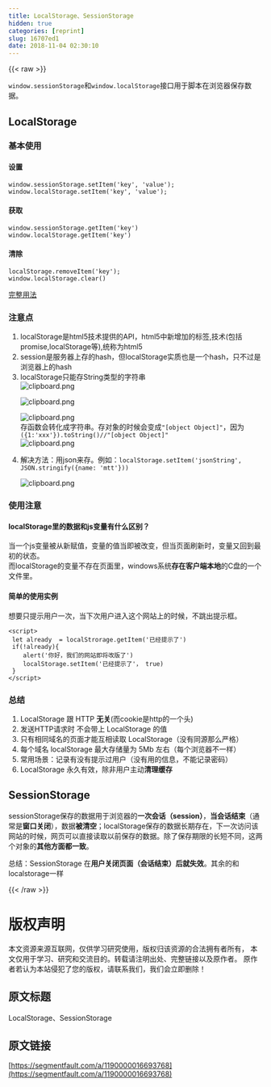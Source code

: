 ```yaml
---
title: LocalStorage、SessionStorage
hidden: true
categories: [reprint]
slug: 16707ed1
date: 2018-11-04 02:30:10
---
```


{{< raw >}}
<p><code>window.sessionStorage</code>&#x548C;<code>window.localStorage</code>&#x63A5;&#x53E3;&#x7528;&#x4E8E;&#x811A;&#x672C;&#x5728;&#x6D4F;&#x89C8;&#x5668;&#x4FDD;&#x5B58;&#x6570;&#x636E;&#x3002;</p><h2 id="articleHeader0">LocalStorage</h2><h3 id="articleHeader1">&#x57FA;&#x672C;&#x4F7F;&#x7528;</h3><h4>&#x8BBE;&#x7F6E;</h4><div class="widget-codetool" style="display:none"><div class="widget-codetool--inner"><span class="selectCode code-tool" data-toggle="tooltip" data-placement="top" title="" data-original-title="&#x5168;&#x9009;"></span> <span type="button" class="copyCode code-tool" data-toggle="tooltip" data-placement="top" data-clipboard-text="window.sessionStorage.setItem(&apos;key&apos;, &apos;value&apos;);
window.localStorage.setItem(&apos;key&apos;, &apos;value&apos;);" title="" data-original-title="&#x590D;&#x5236;"></span> <span type="button" class="saveToNote code-tool" data-toggle="tooltip" data-placement="top" title="" data-original-title="&#x653E;&#x8FDB;&#x7B14;&#x8BB0;"></span></div></div><pre class="hljs coffeescript"><code><span class="hljs-built_in">window</span>.sessionStorage.setItem(<span class="hljs-string">&apos;key&apos;</span>, <span class="hljs-string">&apos;value&apos;</span>);
<span class="hljs-built_in">window</span>.localStorage.setItem(<span class="hljs-string">&apos;key&apos;</span>, <span class="hljs-string">&apos;value&apos;</span>);</code></pre><h4>&#x83B7;&#x53D6;</h4><div class="widget-codetool" style="display:none"><div class="widget-codetool--inner"><span class="selectCode code-tool" data-toggle="tooltip" data-placement="top" title="" data-original-title="&#x5168;&#x9009;"></span> <span type="button" class="copyCode code-tool" data-toggle="tooltip" data-placement="top" data-clipboard-text="window.sessionStorage.getItem(&apos;key&apos;)
window.localStorage.getItem(&apos;key&apos;)" title="" data-original-title="&#x590D;&#x5236;"></span> <span type="button" class="saveToNote code-tool" data-toggle="tooltip" data-placement="top" title="" data-original-title="&#x653E;&#x8FDB;&#x7B14;&#x8BB0;"></span></div></div><pre class="hljs stylus"><code>window<span class="hljs-selector-class">.sessionStorage</span><span class="hljs-selector-class">.getItem</span>(<span class="hljs-string">&apos;key&apos;</span>)
window<span class="hljs-selector-class">.localStorage</span><span class="hljs-selector-class">.getItem</span>(<span class="hljs-string">&apos;key&apos;</span>)</code></pre><h4>&#x6E05;&#x9664;</h4><div class="widget-codetool" style="display:none"><div class="widget-codetool--inner"><span class="selectCode code-tool" data-toggle="tooltip" data-placement="top" title="" data-original-title="&#x5168;&#x9009;"></span> <span type="button" class="copyCode code-tool" data-toggle="tooltip" data-placement="top" data-clipboard-text="localStorage.removeItem(&apos;key&apos;);
window.localStorage.clear()" title="" data-original-title="&#x590D;&#x5236;"></span> <span type="button" class="saveToNote code-tool" data-toggle="tooltip" data-placement="top" title="" data-original-title="&#x653E;&#x8FDB;&#x7B14;&#x8BB0;"></span></div></div><pre class="hljs gauss"><code>localStorage.removeItem(&apos;<span class="hljs-built_in">key</span>&apos;);
<span class="hljs-built_in">window</span>.localStorage.<span class="hljs-keyword">clear</span>()</code></pre><p><a href="https://wangdoc.com/javascript/bom/storage.html" rel="nofollow noreferrer" target="_blank">&#x5B8C;&#x6574;&#x7528;&#x6CD5;</a></p><h3 id="articleHeader2">&#x6CE8;&#x610F;&#x70B9;</h3><ol><li>localStorage&#x662F;html5&#x6280;&#x672F;&#x63D0;&#x4F9B;&#x7684;API&#xFF0C;html5&#x4E2D;&#x65B0;&#x589E;&#x52A0;&#x7684;&#x6807;&#x7B7E;,&#x6280;&#x672F;(&#x5305;&#x62EC;promise,localStorage&#x7B49;),&#x7EDF;&#x79F0;&#x4E3A;html5</li><li>session&#x662F;&#x670D;&#x52A1;&#x5668;&#x4E0A;&#x5B58;&#x7684;hash&#xFF0C;&#x4F46;localStorage&#x5B9E;&#x8D28;&#x4E5F;&#x662F;&#x4E00;&#x4E2A;hash&#xFF0C;&#x53EA;&#x4E0D;&#x8FC7;&#x662F;&#x6D4F;&#x89C8;&#x5668;&#x4E0A;&#x7684;hash</li><li>localStorage&#x53EA;&#x80FD;&#x5B58;String&#x7C7B;&#x578B;&#x7684;&#x5B57;&#x7B26;&#x4E32;<br><span class="img-wrap"><img data-src="/img/bVbicNT?w=301&amp;h=53" src="https://static.alili.tech/img/bVbicNT?w=301&amp;h=53" alt="clipboard.png" title="clipboard.png" style="cursor:pointer;display:inline"></span><p><span class="img-wrap"><img data-src="/img/bVbicNR?w=484&amp;h=118" src="https://static.alili.tech/img/bVbicNR?w=484&amp;h=118" alt="clipboard.png" title="clipboard.png" style="cursor:pointer;display:inline"></span></p><p><span class="img-wrap"><img data-src="/img/bVbicNI?w=784&amp;h=551" src="https://static.alili.tech/img/bVbicNI?w=784&amp;h=551" alt="clipboard.png" title="clipboard.png" style="cursor:pointer;display:inline"></span><br>&#x5B58;&#x51FD;&#x6570;&#x4F1A;&#x8F6C;&#x5316;&#x6210;&#x5B57;&#x7B26;&#x4E32;&#x3002;&#x5B58;&#x5BF9;&#x8C61;&#x7684;&#x65F6;&#x5019;&#x4F1A;&#x53D8;&#x6210;<code>&quot;[object Object]&quot;</code>&#xFF0C;&#x56E0;&#x4E3A;<code>({1:&apos;xxx&apos;}).toString()//&quot;[object Object]&quot;</code><br><span class="img-wrap"><img data-src="/img/bVbicOc?w=254&amp;h=51" src="https://static.alili.tech/img/bVbicOc?w=254&amp;h=51" alt="clipboard.png" title="clipboard.png" style="cursor:pointer;display:inline"></span></p></li><li>&#x89E3;&#x51B3;&#x65B9;&#x6CD5;&#xFF1A;&#x7528;json&#x6765;&#x5B58;&#x3002;&#x4F8B;&#x5982;&#xFF1A;<code>localStorage.setItem(&apos;jsonString&apos;, JSON.stringify({name: &apos;mtt&apos;}))</code><p><span class="img-wrap"><img data-src="/img/bVbicOF?w=469&amp;h=28" src="https://static.alili.tech/img/bVbicOF?w=469&amp;h=28" alt="clipboard.png" title="clipboard.png" style="cursor:pointer;display:inline"></span></p></li></ol><h3 id="articleHeader3">&#x4F7F;&#x7528;&#x6CE8;&#x610F;</h3><h4>localStorage&#x91CC;&#x7684;&#x6570;&#x636E;&#x548C;js&#x53D8;&#x91CF;&#x6709;&#x4EC0;&#x4E48;&#x533A;&#x522B;&#xFF1F;</h4><p>&#x5F53;&#x4E00;&#x4E2A;js&#x53D8;&#x91CF;&#x88AB;&#x4ECE;&#x65B0;&#x8D4B;&#x503C;&#xFF0C;&#x53D8;&#x91CF;&#x7684;&#x503C;&#x5F53;&#x5373;&#x88AB;&#x6539;&#x53D8;&#xFF0C;&#x4F46;&#x5F53;&#x9875;&#x9762;&#x5237;&#x65B0;&#x65F6;&#xFF0C;&#x53D8;&#x91CF;&#x53C8;&#x56DE;&#x5230;&#x6700;&#x521D;&#x7684;&#x72B6;&#x6001;&#x3002;<br>&#x800C;localStorage&#x7684;&#x53D8;&#x91CF;&#x4E0D;&#x5B58;&#x5728;&#x9875;&#x9762;&#x91CC;&#xFF0C;windows&#x7CFB;&#x7EDF;<strong>&#x5B58;&#x5728;&#x5BA2;&#x6237;&#x7AEF;&#x672C;&#x5730;</strong>&#x7684;C&#x76D8;&#x7684;&#x4E00;&#x4E2A;&#x6587;&#x4EF6;&#x91CC;&#x3002;</p><h4>&#x7B80;&#x5355;&#x7684;&#x4F7F;&#x7528;&#x5B9E;&#x4F8B;</h4><p>&#x60F3;&#x8981;&#x53EA;&#x63D0;&#x793A;&#x7528;&#x6237;&#x4E00;&#x6B21;&#xFF0C;&#x5F53;&#x4E0B;&#x6B21;&#x7528;&#x6237;&#x8FDB;&#x5165;&#x8FD9;&#x4E2A;&#x7F51;&#x7AD9;&#x4E0A;&#x7684;&#x65F6;&#x5019;&#xFF0C;&#x4E0D;&#x8DF3;&#x51FA;&#x63D0;&#x793A;&#x6846;&#x3002;</p><div class="widget-codetool" style="display:none"><div class="widget-codetool--inner"><span class="selectCode code-tool" data-toggle="tooltip" data-placement="top" title="" data-original-title="&#x5168;&#x9009;"></span> <span type="button" class="copyCode code-tool" data-toggle="tooltip" data-placement="top" data-clipboard-text="&lt;script&gt;
 let already  = localStrorage.getItem(&apos;&#x5DF2;&#x7ECF;&#x63D0;&#x793A;&#x4E86;&apos;)
 if(!already){
    alert(&apos;&#x4F60;&#x597D;&#xFF0C;&#x6211;&#x4EEC;&#x7684;&#x7F51;&#x7AD9;&#x5373;&#x5C06;&#x6539;&#x7248;&#x4E86;&apos;)
    localStorage.setItem(&apos;&#x5DF2;&#x7ECF;&#x63D0;&#x793A;&#x4E86;&apos;&#xFF0C; true)
 }
&lt;/script&gt;" title="" data-original-title="&#x590D;&#x5236;"></span> <span type="button" class="saveToNote code-tool" data-toggle="tooltip" data-placement="top" title="" data-original-title="&#x653E;&#x8FDB;&#x7B14;&#x8BB0;"></span></div></div><pre class="hljs xml"><code><span class="hljs-tag">&lt;<span class="hljs-name">script</span>&gt;</span><span class="javascript">
 <span class="hljs-keyword">let</span> already  = localStrorage.getItem(<span class="hljs-string">&apos;&#x5DF2;&#x7ECF;&#x63D0;&#x793A;&#x4E86;&apos;</span>)
 <span class="hljs-keyword">if</span>(!already){
    alert(<span class="hljs-string">&apos;&#x4F60;&#x597D;&#xFF0C;&#x6211;&#x4EEC;&#x7684;&#x7F51;&#x7AD9;&#x5373;&#x5C06;&#x6539;&#x7248;&#x4E86;&apos;</span>)
    localStorage.setItem(<span class="hljs-string">&apos;&#x5DF2;&#x7ECF;&#x63D0;&#x793A;&#x4E86;&apos;</span>&#xFF0C; <span class="hljs-literal">true</span>)
 }
</span><span class="hljs-tag">&lt;/<span class="hljs-name">script</span>&gt;</span></code></pre><h3 id="articleHeader4">&#x603B;&#x7ED3;</h3><ol><li>LocalStorage &#x8DDF; HTTP <strong>&#x65E0;&#x5173;</strong>(&#x800C;cookie&#x662F;http&#x7684;&#x4E00;&#x4E2A;&#x5934;)</li><li>&#x53D1;&#x9001;HTTP&#x8BF7;&#x6C42;&#x65F6; &#x4E0D;&#x4F1A;&#x5E26;&#x4E0A; LocalStorage &#x7684;&#x503C;</li><li>&#x53EA;&#x6709;&#x76F8;&#x540C;&#x57DF;&#x540D;&#x7684;&#x9875;&#x9762;&#x624D;&#x80FD;&#x4E92;&#x76F8;&#x8BFB;&#x53D6; LocalStorage&#xFF08;&#x6CA1;&#x6709;&#x540C;&#x6E90;&#x90A3;&#x4E48;&#x4E25;&#x683C;&#xFF09;</li><li>&#x6BCF;&#x4E2A;&#x57DF;&#x540D; localStorage &#x6700;&#x5927;&#x5B58;&#x50A8;&#x91CF;&#x4E3A; 5Mb &#x5DE6;&#x53F3;&#xFF08;&#x6BCF;&#x4E2A;&#x6D4F;&#x89C8;&#x5668;&#x4E0D;&#x4E00;&#x6837;&#xFF09;</li><li>&#x5E38;&#x7528;&#x573A;&#x666F;&#xFF1A;&#x8BB0;&#x5F55;&#x6709;&#x6CA1;&#x6709;&#x63D0;&#x793A;&#x8FC7;&#x7528;&#x6237;&#xFF08;&#x6CA1;&#x6709;&#x7528;&#x7684;&#x4FE1;&#x606F;&#xFF0C;&#x4E0D;&#x80FD;&#x8BB0;&#x5F55;&#x5BC6;&#x7801;&#xFF09;</li><li>LocalStorage &#x6C38;&#x4E45;&#x6709;&#x6548;&#xFF0C;&#x9664;&#x975E;&#x7528;&#x6237;&#x4E3B;&#x52A8;<strong>&#x6E05;&#x7406;&#x7F13;&#x5B58;</strong></li></ol><h2 id="articleHeader5">SessionStorage</h2><p>sessionStorage&#x4FDD;&#x5B58;&#x7684;&#x6570;&#x636E;&#x7528;&#x4E8E;&#x6D4F;&#x89C8;&#x5668;&#x7684;<strong>&#x4E00;&#x6B21;&#x4F1A;&#x8BDD;&#xFF08;session&#xFF09;</strong>&#xFF0C;<strong>&#x5F53;&#x4F1A;&#x8BDD;&#x7ED3;&#x675F;</strong>&#xFF08;&#x901A;&#x5E38;&#x662F;<strong>&#x7A97;&#x53E3;&#x5173;&#x95ED;</strong>&#xFF09;&#xFF0C;&#x6570;&#x636E;<strong>&#x88AB;&#x6E05;&#x7A7A;</strong>&#xFF1B;localStorage&#x4FDD;&#x5B58;&#x7684;&#x6570;&#x636E;&#x957F;&#x671F;&#x5B58;&#x5728;&#xFF0C;&#x4E0B;&#x4E00;&#x6B21;&#x8BBF;&#x95EE;&#x8BE5;&#x7F51;&#x7AD9;&#x7684;&#x65F6;&#x5019;&#xFF0C;&#x7F51;&#x9875;&#x53EF;&#x4EE5;&#x76F4;&#x63A5;&#x8BFB;&#x53D6;&#x4EE5;&#x524D;&#x4FDD;&#x5B58;&#x7684;&#x6570;&#x636E;&#x3002;&#x9664;&#x4E86;&#x4FDD;&#x5B58;&#x671F;&#x9650;&#x7684;&#x957F;&#x77ED;&#x4E0D;&#x540C;&#xFF0C;&#x8FD9;&#x4E24;&#x4E2A;&#x5BF9;&#x8C61;&#x7684;<strong>&#x5176;&#x4ED6;&#x65B9;&#x9762;&#x90FD;&#x4E00;&#x81F4;</strong>&#x3002;</p><p>&#x603B;&#x7ED3;&#xFF1A;SessionStorage &#x5728;<strong>&#x7528;&#x6237;&#x5173;&#x95ED;&#x9875;&#x9762;&#xFF08;&#x4F1A;&#x8BDD;&#x7ED3;&#x675F;&#xFF09;&#x540E;&#x5C31;&#x5931;&#x6548;</strong>&#x3002;&#x5176;&#x4F59;&#x7684;&#x548C;localstorage&#x4E00;&#x6837;</p>
{{< /raw >}}

# 版权声明
本文资源来源互联网，仅供学习研究使用，版权归该资源的合法拥有者所有，
本文仅用于学习、研究和交流目的。转载请注明出处、完整链接以及原作者。
原作者若认为本站侵犯了您的版权，请联系我们，我们会立即删除！

## 原文标题
LocalStorage、SessionStorage

## 原文链接
[https://segmentfault.com/a/1190000016693768](https://segmentfault.com/a/1190000016693768)

